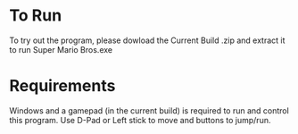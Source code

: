 # To Run
To try out the program, please dowload the Current Build .zip and extract it to run Super Mario Bros.exe
# Requirements
Windows and a gamepad (in the current build) is required to run and control this program.
Use D-Pad or Left stick to move and buttons to jump/run.
